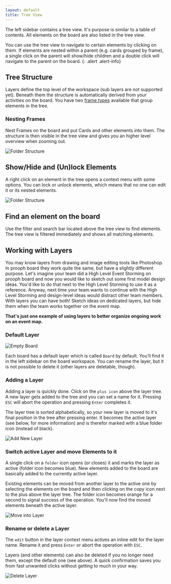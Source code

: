 ```yaml
---
layout: default
title: Tree View
---
```

The left sidebar contains a tree view. It's purpose is similar to a table of contents. All elements on the board are also listed in the tree view.

You can use the tree view to navigate to certain elements by clicking on them. If elements are nested within a parent (e.g. cards grouped by frame), a single click on the parent will show/hide children and a double click will navigate to the parent on the board.
{: .alert .alert-info}

## Tree Structure

Layers define the top level of the workspace (sub layers are not supported yet). Beneath them the structure is automatically derived from your activities on the board. You have two [frame types]({{site.baseurl}}/board_workspace/Frames.html) available that group elements in the tree.

### Nesting Frames

Nest Frames on the board and put Cards and other elements into them. The structure is then visible in the tree view and gives you an higher level overview when zooming out.

<img src="{{site.baseurl}}/assets/images/layers_folder_structure.gif" alt="Folder Structure" />

## Show/Hide and (Un)lock Elements

A right click on an element in the tree opens a context menu with some options. You can lock or unlock elements, which means that no one can edit it or its nested elements.

<img src="{{site.baseurl}}/assets/images/layers_show_lock.gif" alt="Folder Structure" />

## Find an element on the board

Use the filter and search bar located above the tree view to find elements. The tree view is filtered immediately and shows all matching elements.


## Working with Layers

You may know layers from drawing and image editing tools like Photoshop. In prooph board they work quite the same, but have a slightly different purpose. Let's imagine your team did a High Level Event Storming on prooph board and now you would like to sketch out some first model design ideas. You'd like to do that next to the High Level Storming to use it as a reference. Anyway, next time your team wants to continue with the High Level Storming and design-level ideas would distract other team members. With layers you can have both! Sketch ideas on dedicated layers, but hide them when the team works together on the event map.

**That's just one example of using layers to better organize ongoing work on an event map.** 

### Default Layer

<img src="{{site.baseurl}}/assets/images/layers_empty_default.png" alt="Empty Board" />

Each board has a default layer which is called `Board` by default. You'll find it in the left sidebar on the board workspace. You can rename the layer, but it is not possible to delete it (other layers are deletable, though).

### Adding a Layer

Adding a layer is quickly done. Click on the `plus icon` above the layer tree. A new layer gets added to the tree and you can set a name for it. Pressing `ESC` will abort the operation and pressing `Enter` completes it.

The layer tree is sorted alphabetically, so your new layer is moved to it's final position in the tree after pressing enter. It becomes the active layer (see below, for more information) and is therefor marked with a blue folder icon (instead of black).

<img src="{{site.baseurl}}/assets/images/layer_add_new.gif" alt="Add New Layer" />

### Switch active Layer and move Elements to it

A single click on a `folder` icon opens (or closes) it and marks the layer as active (folder icon becomes blue). New elements added to the board are basically added to the currently active layer. 

Existing elements can be moved from another layer to the active one by selecting the elements on the board and then clicking on the copy icon next to the plus above the layer tree. The folder icon becomes orange for a second to signal success of the operation. You'll now find the moved elements beneath the active layer.

<img src="{{site.baseurl}}/assets/images/layers_move_into_layer.gif" alt="Move into Layer" />

### Rename or delete a Layer

The `edit` button in the layer context menu actives an inline edit for the layer name. Rename it and press `Enter` or abort the operation with `ESC`.

Layers (and other elements) can also be deleted if you no longer need them, except the default one (see above). A quick confirmation saves you from fast unwanted clicks without getting to much in your way.

<img src="{{site.baseurl}}/assets/images/layers_delete.gif" alt="Delete Layer" />

